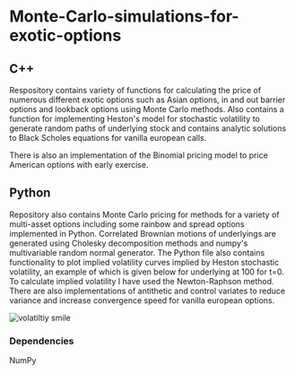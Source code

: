 # Monte-Carlo-simulations-for-exotic-options

## C++
Respository contains variety of functions for calculating the price of numerous different exotic options such as Asian options, in and out barrier options and lookback options using Monte Carlo methods. Also contains a function for implementing Heston's model for stochastic volatility to generate random paths of underlying stock and contains analytic solutions to Black Scholes equations for vanilla european calls.

There is also an implementation of the Binomial pricing model to price American options with early exercise.

## Python
Repository also contains Monte Carlo pricing for methods for a variety of multi-asset options including some rainbow and spread options implemented in Python. Correlated Brownian motions of underlyings are generated using Cholesky decomposition methods and numpy's multivariable random normal generator. The Python file also contains functionality to plot implied volatility curves implied by Heston stochastic volatility, an example of which is given below for underlying at 100 for t=0. To calculate implied volatility I have used the Newton-Raphson method. There are also implementations of antithetic and control variates to reduce variance and increase convergence speed for vanilla european options.

![volatiltiy smile](https://user-images.githubusercontent.com/91262171/182554043-f5fbd234-742b-4997-ac37-92865017a36e.png)

### Dependencies
NumPy

